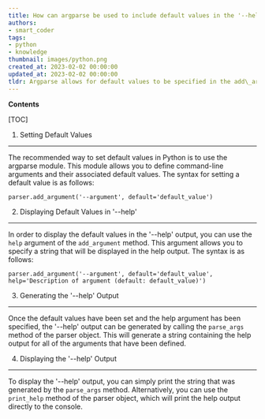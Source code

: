 ```yaml
---
title: How can argparse be used to include default values in the '--help' output?
authors:
- smart_coder
tags:
- python
- knowledge
thumbnail: images/python.png
created_at: 2023-02-02 00:00:00
updated_at: 2023-02-02 00:00:00
tldr: Argparse allows for default values to be specified in the add\_argument() method, which will be displayed in the generated --help output.
---
```


**Contents**

[TOC]

1. Setting Default Values
--------------------------------
The recommended way to set default values in Python is to use the argparse module. This module allows you to define command-line arguments and their associated default values. The syntax for setting a default value is as follows:

```
parser.add_argument('--argument', default='default_value')
```

2. Displaying Default Values in '--help'
----------------------------------------
In order to display the default values in the '--help' output, you can use the `help` argument of the `add_argument` method. This argument allows you to specify a string that will be displayed in the help output. The syntax is as follows:

```
parser.add_argument('--argument', default='default_value', help='Description of argument (default: default_value)')
```

3. Generating the '--help' Output
--------------------------------
Once the default values have been set and the help argument has been specified, the '--help' output can be generated by calling the `parse_args` method of the parser object. This will generate a string containing the help output for all of the arguments that have been defined.

4. Displaying the '--help' Output
--------------------------------
To display the '--help' output, you can simply print the string that was generated by the `parse_args` method. Alternatively, you can use the `print_help` method of the parser object, which will print the help output directly to the console.
